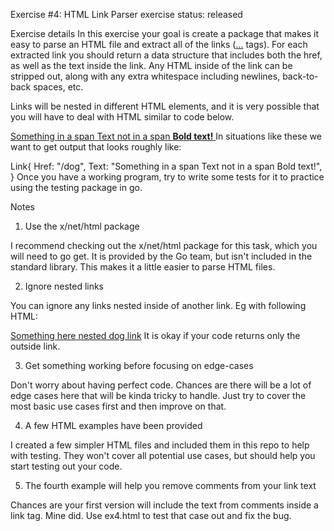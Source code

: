 Exercise #4: HTML Link Parser
exercise status: released

Exercise details
In this exercise your goal is create a package that makes it easy to parse an HTML file and extract all of the links (<a href="">...</a> tags). For each extracted link you should return a data structure that includes both the href, as well as the text inside the link. Any HTML inside of the link can be stripped out, along with any extra whitespace including newlines, back-to-back spaces, etc.

Links will be nested in different HTML elements, and it is very possible that you will have to deal with HTML similar to code below.

<a href="/dog">
  <span>Something in a span</span>
  Text not in a span
  <b>Bold text!</b>
</a>
In situations like these we want to get output that looks roughly like:

Link{
  Href: "/dog",
  Text: "Something in a span Text not in a span Bold text!",
}
Once you have a working program, try to write some tests for it to practice using the testing package in go.

Notes
1. Use the x/net/html package

I recommend checking out the x/net/html package for this task, which you will need to go get. It is provided by the Go team, but isn't included in the standard library. This makes it a little easier to parse HTML files.

2. Ignore nested links

You can ignore any links nested inside of another link. Eg with following HTML:

<a href="#">
  Something here <a href="/dog">nested dog link</a>
</a>
It is okay if your code returns only the outside link.

3. Get something working before focusing on edge-cases

Don't worry about having perfect code. Chances are there will be a lot of edge cases here that will be kinda tricky to handle. Just try to cover the most basic use cases first and then improve on that.

4. A few HTML examples have been provided

I created a few simpler HTML files and included them in this repo to help with testing. They won't cover all potential use cases, but should help you start testing out your code.

5. The fourth example will help you remove comments from your link text

Chances are your first version will include the text from comments inside a link tag. Mine did. Use ex4.html to test that case out and fix the bug.
